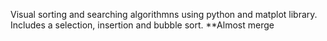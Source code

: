 Visual sorting and searching algorithmns using python and matplot library. Includes a selection, insertion and bubble sort. **Almost merge 